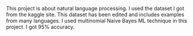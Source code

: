 This project is about natural language processing. 
I used the dataset I got from the kaggle site. 
This dataset has been edited and includes examples from many languages. 
I used multinomial Naive Bayes ML technique in this project. I got 95% accuracy.
